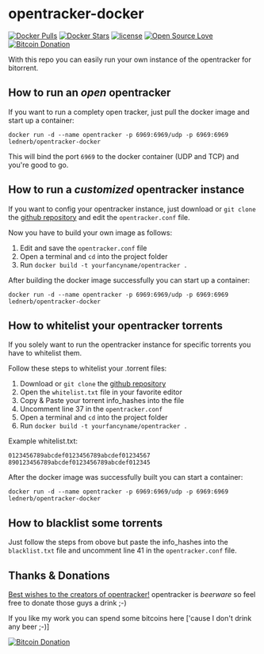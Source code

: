 # opentracker-docker 
[![Docker Pulls](https://img.shields.io/docker/pulls/lednerb/opentracker-docker.svg?maxAge=2592000&style=flat-square)](https://hub.docker.com/r/lednerb/opentracker-docker/) [![Docker Stars](https://img.shields.io/docker/stars/lednerb/opentracker-docker.svg?maxAge=2592000&style=flat-square)](https://hub.docker.com/r/lednerb/opentracker-docker/)  [![license](https://img.shields.io/github/license/lednerb/opentracker-docker.svg?maxAge=2592000&style=flat-square)](https://github.com/Lednerb/opentracker-docker/blob/master/LICENSE) [![Open Source Love](https://badges.frapsoft.com/os/v2/open-source.svg?v=103)](https://github.com/ellerbrock/open-source-badge/) [![Bitcoin Donation](https://img.shields.io/badge/Donate-with%20Bitcoins-orange.svg?style=flat-square)](https://donate.lednerb.de/?opentracker-docker)


With this repo you can easily run your own instance of the opentracker for bitorrent.

## How to run an _open_ opentracker
If you want to run a complety open tracker, just pull the docker image and start up a container:

`docker run -d --name opentracker -p 6969:6969/udp -p 6969:6969 lednerb/opentracker-docker`

This will bind the port `6969` to the docker container (UDP and TCP) and you're good to go.


## How to run a _customized_ opentracker instance

If you want to config your opentracker instance, just download or `git clone` the [github repository](https://github.com/Lednerb/opentracker-docker/) and edit the `opentracker.conf` file.

Now you have to build your own image as follows:
 1. Edit and save the `opentracker.conf` file
 2. Open a terminal and `cd` into the project folder
 3. Run `docker build -t yourfancyname/opentracker .`

After building the docker image successfully you can start up a container:

`docker run -d --name opentracker -p 6969:6969/udp -p 6969:6969 lednerb/opentracker-docker`


## How to whitelist your opentracker torrents
If you solely want to run the opentracker instance for specific torrents you have to whitelist them.

Follow these steps to whitelist your .torrent files:
 1. Download or `git clone` the [github repository](https://github.com/Lednerb/opentracker-docker/)
 2. Open the `whitelist.txt` file in your favorite editor
 3. Copy & Paste your torrent info_hashes into the file
 4. Uncomment line 37 in the `opentracker.conf`
 5. Open a terminal and `cd` into the project folder
 6. Run `docker build -t yourfancyname/opentracker .`
 
Example whitelist.txt:
```
0123456789abcdef0123456789abcdef01234567
890123456789abcdef0123456789abcdef012345
```

After the docker image was successfully built you can start a container:

`docker run -d --name opentracker -p 6969:6969/udp -p 6969:6969 lednerb/opentracker-docker`

## How to blacklist some torrents
Just follow the steps from obove but paste the info_hashes into the `blacklist.txt` file and uncomment line 41 in the `opentracker.conf` file.

## Thanks & Donations
[Best wishes to the creators of opentracker!](http://erdgeist.org/arts/software/opentracker/)
opentracker is _beerware_ so feel free to donate those guys a drink ;-)

If you like my work you can spend some bitcoins here ['cause I don't drink any beer ;-)] 

[![Bitcoin Donation](https://img.shields.io/badge/Donate-with%20Bitcoins-orange.svg?style=flat-square)](https://donate.lednerb.de/?opentracker-docker)
